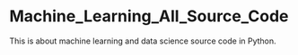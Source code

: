 # Machine_Learning_All_Source_Code
This is about machine learning and data science source code in Python.
